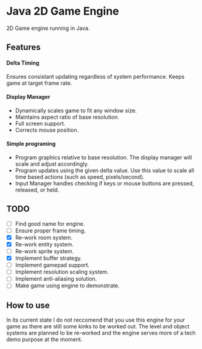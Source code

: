 # Java 2D Game Engine
2D Game engine running in Java. 

## Features
#### Delta Timing
Ensures consistant updating regardless of system performance. Keeps game at target frame rate.
#### Display Manager
- Dynamically scales game to fit any window size.
- Maintains aspect ratio of base resolution.
- Full screen support.
- Corrects mouse position.
#### Simple programing
- Program graphics relative to base resolution. The display manager will scale and adjust accordingly.
- Program updates using the given delta value. Use this value to scale all time based actions (such as speed, pixels/second).
- Input Manager handles checking if keys or mouse buttons are pressed, released, or held.

## TODO
- [ ] Find good name for engine.
- [ ] Ensure proper frame timing.
- [X] Re-work room system.
- [X] Re-work entity system.
- [ ] Re-work sprite system.
- [X] Implement buffer strategy.
- [ ] Implement gamepad support.
- [ ] Implement resolution scaling system.
- [ ] Implement anti-aliasing solution.
- [ ] Make game using engine to demonstrate.

## How to use
In its current state I do not reccomend that you use this engine for your game as there are still some kinks to be worked out. The level and object systems are planned to be re-worked and the engine serves more of a tech demo purpose at the moment.
